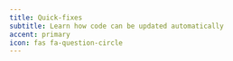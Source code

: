 ```yaml
---
title: Quick-fixes
subtitle: Learn how code can be updated automatically
accent: primary
icon: fas fa-question-circle
---
```


